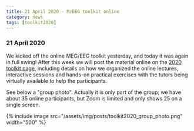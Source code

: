 ```yaml
---
title: 21 April 2020 - M/EEG toolkit online
category: news
tags: [toolkit2020]
---
```


### 21 April 2020

We kicked off the online MEG/EEG toolkit yesterday, and today it was again in full swing! After this week we will post the material online on the [2020 toolkit page](/workshop/toolkit2020), including details on how we organized the online lectures, interactive sessions and hands-on practical exercises with the tutors being virtually available to help the participants.

See below a "group photo". Actually it is only part of the group; we have about 35 online participants, but Zoom is limited and only shows 25 on a single screen.

{% include image src="/assets/img/posts/toolkit2020_group_photo.png" width="500" %}
